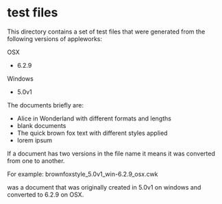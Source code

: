 test files
==========

This directory contains a set of test files that were generated from the following versions of appleworks:

OSX

* 6.2.9

Windows

* 5.0v1

The documents briefly are:

* Alice in Wonderland with different formats and lengths
* blank documents
* The quick brown fox text with different styles applied
* lorem ipsum

If a document has two versions in the file name it means it was converted from one to another.

For example:
brownfoxstyle_5.0v1_win-6.2.9_osx.cwk

was a document that was originally created in 5.0v1 on windows and converted to 6.2.9 on OSX.

